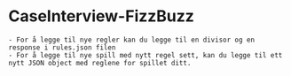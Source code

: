# CaseInterview-FizzBuzz

    - For å legge til nye regler kan du legge til en divisor og en response i rules.json filen
    - For å legge til nye spill med nytt regel sett, kan du legge til ett nytt JSON object med reglene for spillet ditt.
